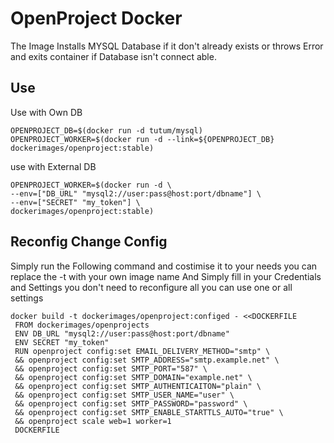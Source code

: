 # OpenProject Docker

The Image Installs MYSQL Database if it don't already exists or throws Error and exits container if Database isn't connect able.

## Use

Use with Own DB

    OPENPROJECT_DB=$(docker run -d tutum/mysql)
    OPENPROJECT_WORKER=$(docker run -d --link=${OPENPROJECT_DB} dockerimages/openproject:stable)

use with External DB

    OPENPROJECT_WORKER=$(docker run -d \
    --env=["DB_URL" "mysql2://user:pass@host:port/dbname"] \
    --env=["SECRET" "my_token"] \ 
    dockerimages/openproject:stable)


## Reconfig Change Config

Simply run the Following command and costimise it to your needs you can replace the -t with your own image name
And Simply fill in your Credentials and Settings you don't need to reconfigure all you can use one or all settings

    docker build -t dockerimages/openproject:configed - <<DOCKERFILE
     FROM dockerimages/openprojects
     ENV DB_URL "mysql2://user:pass@host:port/dbname"
     ENV SECRET "my_token"
     RUN openproject config:set EMAIL_DELIVERY_METHOD="smtp" \
     && openproject config:set SMTP_ADDRESS="smtp.example.net" \
     && openproject config:set SMTP_PORT="587" \
     && openproject config:set SMTP_DOMAIN="example.net" \
     && openproject config:set SMTP_AUTHENTICAITON="plain" \
     && openproject config:set SMTP_USER_NAME="user" \
     && openproject config:set SMTP_PASSWORD="password" \
     && openproject config:set SMTP_ENABLE_STARTTLS_AUTO="true" \
     && openproject scale web=1 worker=1
     DOCKERFILE

